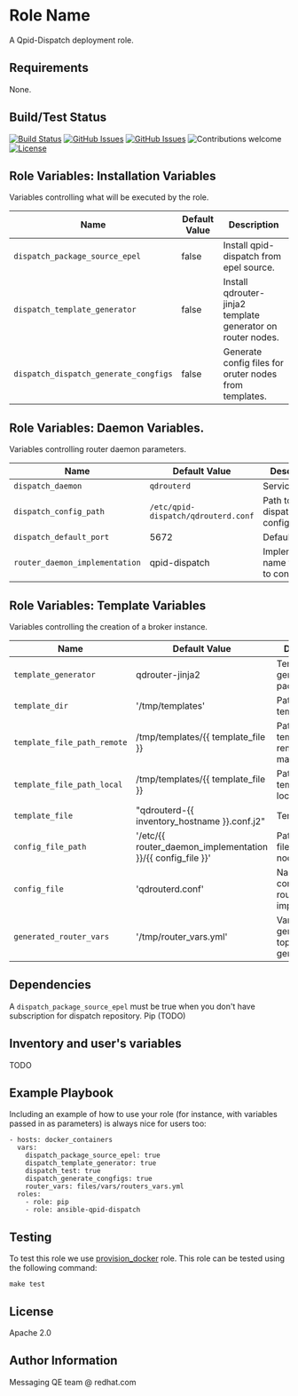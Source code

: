 Role Name
=========

A Qpid-Dispatch deployment role.

Requirements
------------

None.

Build/Test Status
------------

[![Build Status](https://travis-ci.org/rh-messaging-qe/ansible-qpid-dispatch.svg?branch=master)](https://travis-ci.org/rh-messaging-qe/ansible-qpid-dispatch)
[![GitHub Issues](https://img.shields.io/github/issues/rh-messaging-qe/ansible-qpid-dispatch.svg)](https://github.com/rh-messaging-qe/ansible-qpid-dispatch/issues)
[![GitHub Issues](https://img.shields.io/github/issues-pr/rh-messaging-qe/ansible-qpid-dispatch.svg)](https://github.com/rh-messaging-qe/ansible-qpid-dispatch/pulls)
![Contributions welcome](https://img.shields.io/badge/contributions-welcome-brightgreen.svg)
[![License](https://img.shields.io/badge/License-Apache%202.0-blue.svg)](https://opensource.org/licenses/Apache-2.0)

Role Variables: Installation Variables
--------------

Variables controlling what will be executed by the role.

| Name              | Default Value       | Description          |
|-------------------|---------------------|----------------------|
| `dispatch_package_source_epel` | false | Install qpid-dispatch from epel source. |
| `dispatch_template_generator` | false | Install qdrouter-jinja2 template generator on router nodes. |
| `dispatch_dispatch_generate_congfigs` | false | Generate config files for oruter nodes from templates. |


Role Variables: Daemon Variables.
--------------

Variables controlling router daemon parameters.

| Name              | Default Value       | Description          |
|-------------------|---------------------|----------------------|
| `dispatch_daemon` | `qdrouterd` | Service name |
| `dispatch_config_path` | `/etc/qpid-dispatch/qdrouterd.conf` | Path to dispatch config file |
| `dispatch_default_port` | 5672 | Default port |
| `router_daemon_implementation` | qpid-dispatch | Implementation name for path to config file |


Role Variables: Template Variables
--------------

Variables controlling the creation of a broker instance.

| Name              | Default Value       | Description          |
|-------------------|---------------------|----------------------|
| `template_generator` | qdrouter-jinja2 | Template generator package name |
| `template_dir` | '/tmp/templates' | Path to dir for templates |
| `template_file_path_remote` | /tmp/templates/{{ template_file }} | Path to template on remote machine |
| `template_file_path_local` | /tmp/templates/{{ template_file }} | Path to template on local machine |
| `template_file` | "qdrouterd-{{ inventory_hostname }}.conf.j2" | Template name |
| `config_file_path` | '/etc/{{ router_daemon_implementation }}/{{ config_file }}' | Path to config file on router-node |
| `config_file` | 'qdrouterd.conf' | Name of config file for router implementation |
| `generated_router_vars` | '/tmp/router_vars.yml' | Variables generated by topology generator |

Dependencies
------------

A `dispatch_package_source_epel` must be true when you don't have subscription for dispatch repository.
Pip (TODO)

Inventory and user's variables
------------

TODO


Example Playbook
----------------

Including an example of how to use your role (for instance, with variables passed in as parameters) is always nice for users too:

    - hosts: docker_containers
      vars:
        dispatch_package_source_epel: true
        dispatch_template_generator: true
        dispatch_test: true
        dispatch_generate_congfigs: true
        router_vars: files/vars/routers_vars.yml
      roles:
        - role: pip
        - role: ansible-qpid-dispatch


Testing
----------------

To test this role we use [provision_docker](https://github.com/chrismeyersfsu/provision_docker) role. This role can be tested using the following command:

```make test```

License
-------

Apache 2.0

Author Information
------------------

Messaging QE team @ redhat.com
